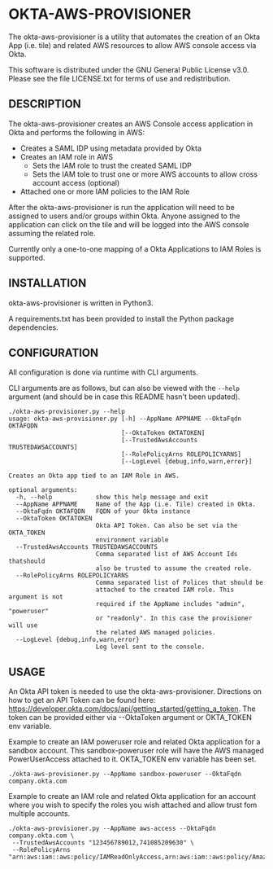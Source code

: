 # OKTA-AWS-PROVISIONER

The okta-aws-provisioner is a utility that automates the creation of an Okta App (i.e. tile) and related AWS resources to allow AWS console access via Okta.

This software is distributed under the GNU General Public License v3.0. Please see the file LICENSE.txt for terms of use and redistribution.

## DESCRIPTION
The okta-aws-provisioner creates an AWS Console access application in Okta and performs the following in AWS:

* Creates a SAML IDP using metadata provided by Okta
* Creates an IAM role in AWS
  * Sets the IAM role to trust the created SAML IDP
  * Sets the IAM tole to trust one or more AWS accounts to allow cross account access (optional)
* Attached one or more IAM policies to the IAM Role

After the okta-aws-provisioner is run the application will need to be assigned to users and/or groups within Okta. Anyone assigned to the application can click on the tile and will be logged into the AWS console assuming the related role.

Currently only a one-to-one mapping of a Okta Applications to IAM Roles is supported.

## INSTALLATION

okta-aws-provisioner is written in Python3.

A requirements.txt has been provided to install the Python package dependencies.

## CONFIGURATION

All configuration is done via runtime with CLI arguments.

CLI arguments are as follows, but can also be viewed with the `--help` argument (and should be in case this README hasn't been updated).

```
./okta-aws-provisioner.py --help
usage: okta-aws-provisioner.py [-h] --AppName APPNAME --OktaFqdn OKTAFQDN
                               [--OktaToken OKTATOKEN]
                               [--TrustedAwsAccounts TRUSTEDAWSACCOUNTS]
                               [--RolePolicyArns ROLEPOLICYARNS]
                               [--LogLevel {debug,info,warn,error}]

Creates an Okta app tied to an IAM Role in AWS.

optional arguments:
  -h, --help            show this help message and exit
  --AppName APPNAME     Name of the App (i.e. Tile) created in Okta.
  --OktaFqdn OKTAFQDN   FQDN of your Okta instance
  --OktaToken OKTATOKEN
                        Okta API Token. Can also be set via the OKTA_TOKEN
                        environment variable
  --TrustedAwsAccounts TRUSTEDAWSACCOUNTS
                        Comma separated list of AWS Account Ids thatshould
                        also be trusted to assume the created role.
  --RolePolicyArns ROLEPOLICYARNS
                        Comma separated list of Polices that should be
                        attached to the created IAM role. This argument is not
                        required if the AppName includes "admin", "poweruser"
                        or "readonly". In this case the provisioner will use
                        the related AWS managed policies.
  --LogLevel {debug,info,warn,error}
                        Log level sent to the console.
```

## USAGE
An Okta API token is needed to use the okta-aws-provisioner. Directions on how to get an API Token can be found here: https://developer.okta.com/docs/api/getting_started/getting_a_token. The token can be provided either via --OktaToken argument or OKTA_TOKEN env variable.

Example to create an IAM poweruser role and related Okta application for a sandbox account. This sandbox-poweruser role will have the AWS managed PowerUserAccess attached to it. OKTA_TOKEN env variable has been set.

```
./okta-aws-provisioner.py --AppName sandbox-poweruser --OktaFqdn company.okta.com
```


Example to create an IAM role and related Okta application for an account where you wish to specify the roles you wish attached and allow trust fom multiple accounts.

```
./okta-aws-provisioner.py --AppName aws-access --OktaFqdn company.okta.com \
 --TrustedAwsAccounts "123456789012,741085209630" \
 --RolePolicyArns "arn:aws:iam::aws:policy/IAMReadOnlyAccess,arn:aws:iam::aws:policy/AmazonEC2FullAccess"